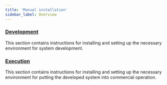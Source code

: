 ```yaml
---
title: 'Manual installation'
sidebar_label: Overview
---
```


### [Development](Development_manual.md)

This section contains instructions for installing and setting up the necessary environment for system development.

### [Execution](Execution_manual.md)

This section contains instructions for installing and setting up the necessary environment for putting the developed system into commercial operation.
